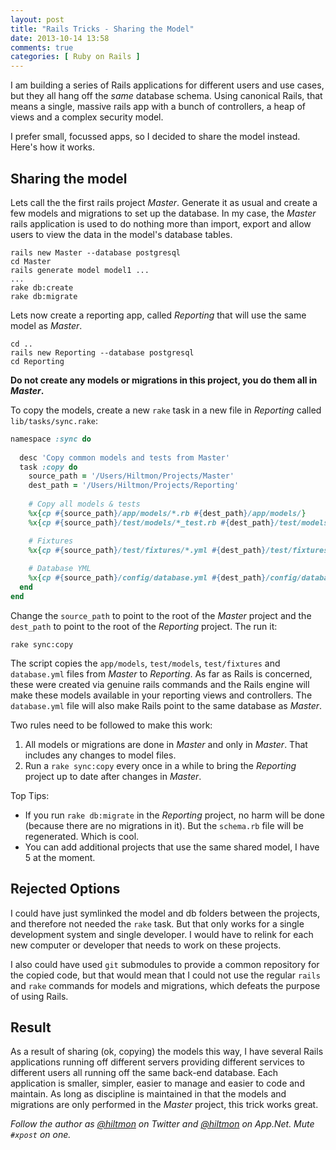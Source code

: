 ```yaml
---
layout: post
title: "Rails Tricks - Sharing the Model"
date: 2013-10-14 13:58
comments: true
categories: [ Ruby on Rails ]
---
```


I am building a series of Rails applications for different users and use cases, but they all hang off the *same* database schema. Using canonical Rails, that means a single, massive rails app with a bunch of controllers, a heap of views and a complex security model.

I prefer small, focussed apps, so I decided to share the model instead. Here's how it works.

## Sharing the model

Lets call the the first rails project *Master*. Generate it as usual and create a few models and migrations to set up the database. In my case, the *Master* rails application is used to do nothing more than import, export and allow users to view the data in the model's database tables.

	rails new Master --database postgresql
	cd Master
	rails generate model model1 ...
	...
	rake db:create
	rake db:migrate

Lets now create a reporting app, called *Reporting* that will use the same model as *Master*.

	cd ..
	rails new Reporting --database postgresql
	cd Reporting
	
**Do not create any models or migrations in this project, you do them all in *Master*.**

To copy the models, create a new `rake` task in a new file in *Reporting* called `lib/tasks/sync.rake`:

``` ruby
namespace :sync do
  
  desc 'Copy common models and tests from Master'
  task :copy do
    source_path = '/Users/Hiltmon/Projects/Master'
    dest_path = '/Users/Hiltmon/Projects/Reporting'
        
    # Copy all models & tests
    %x{cp #{source_path}/app/models/*.rb #{dest_path}/app/models/}
    %x{cp #{source_path}/test/models/*_test.rb #{dest_path}/test/models/}

    # Fixtures
    %x{cp #{source_path}/test/fixtures/*.yml #{dest_path}/test/fixtures/}
    
    # Database YML
    %x{cp #{source_path}/config/database.yml #{dest_path}/config/database.yml}
  end
end
```

Change the `source_path` to point to the root of the *Master* project and the `dest_path` to point to the root of the *Reporting* project. The run it:

	rake sync:copy
	
The script copies the `app/models`, `test/models`, `test/fixtures` and `database.yml` files from *Master* to *Reporting*. As far as Rails is concerned, these were created via genuine rails commands and the Rails engine will make these models available in your reporting views and controllers. The `database.yml` file will also make Rails point to the same database as *Master*.

Two rules need to be followed to make this work:

1. All models or migrations are done in *Master* and only in *Master*. That includes any changes to model files.
2. Run a `rake sync:copy` every once in a while to bring the *Reporting* project up to date after changes in *Master*.

Top Tips:

* If you run `rake db:migrate` in the *Reporting* project, no harm will be done (because there are no migrations in it). But the `schema.rb` file will be regenerated. Which is cool.
* You can add additional projects that use the same shared model, I have 5 at the moment.

## Rejected Options

I could have just symlinked the model and db folders between the projects, and therefore not needed the `rake` task. But that only works for a single development system and single developer. I would have to relink for each new computer or developer that needs to work on these projects.

I also could have used `git` submodules to provide a common repository for the copied code, but that would mean that I could not use the regular `rails` and `rake` commands for models and migrations, which defeats the purpose of using Rails.

## Result

As a result of sharing (ok, copying) the models this way, I have several Rails applications running off different servers providing different services to different users all running off the same back-end database. Each application is smaller, simpler, easier to manage and easier to code and maintain. As long as discipline is maintained in that the models and migrations are only performed in the *Master* project, this trick works great.

*Follow the author as [@hiltmon](http://https://twitter.com/hiltmon) on Twitter and [@hiltmon](http://alpha.app.net/hiltmon) on App.Net. Mute `#xpost` on one.*